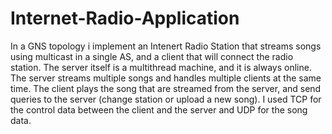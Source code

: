 # Internet-Radio-Application
In a GNS topology i implement an Intenert Radio Station that streams songs using multicast in a single AS, and a client that will connect the radio station. 
The server itself is a multithread machine, and it is always online. The server streams multiple songs and handles multiple clients at the same time.
The client plays the song that are streamed from the server, and send queries to the server (change station or upload a new song). 
I used TCP for the control data between the client and the server and UDP for the song data.

